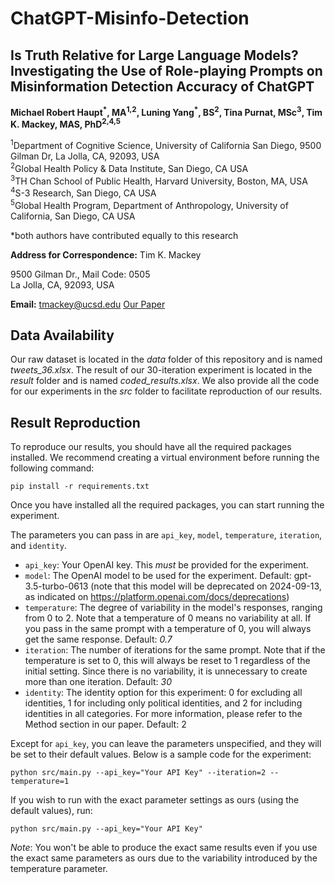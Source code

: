 # ChatGPT-Misinfo-Detection
## Is Truth Relative for Large Language Models? Investigating the Use of Role-playing Prompts on Misinformation Detection Accuracy of ChatGPT

**Michael Robert Haupt<sup>\*</sup>, MA<sup>1,2</sup>, Luning Yang<sup>\*</sup>, BS<sup>2</sup>, Tina Purnat, MSc<sup>3</sup>, Tim K. Mackey, MAS, PhD<sup>2,4,5</sup>**

<sup>1</sup>Department of Cognitive Science, University of California San Diego, 9500 Gilman Dr, La Jolla, CA, 92093, USA  
<sup>2</sup>Global Health Policy & Data Institute, San Diego, CA USA  
<sup>3</sup>TH Chan School of Public Health, Harvard University, Boston, MA, USA  
<sup>4</sup>S-3 Research, San Diego, CA USA  
<sup>5</sup>Global Health Program, Department of Anthropology, University of California, San Diego, CA USA

\*both authors have contributed equally to this research

**Address for Correspondence:** Tim K. Mackey

9500 Gilman Dr., Mail Code: 0505  
La Jolla, CA, 92093, USA  

**Email:** [tmackey@ucsd.edu](mailto:tmackey@ucsd.edu)
[Our Paper](https://infodemiology.jmir.org/2024/1/e60678/)

## Data Availability
Our raw dataset is located in the *data* folder of this repository and is named *tweets_36.xlsx*. The result of our 30-iteration experiment is located in the *result* folder and is named *coded_results.xlsx*. We also provide all the code for our experiments in the *src* folder to facilitate reproduction of our results.

## Result Reproduction
To reproduce our results, you should have all the required packages installed. We recommend creating a virtual environment before running the following command:
```
pip install -r requirements.txt
```

Once you have installed all the required packages, you can start running the experiment.

The parameters you can pass in are `api_key`, `model`, `temperature`, `iteration`, and `identity`.

- `api_key`: Your OpenAI key. This *must* be provided for the experiment.
- `model`: The OpenAI model to be used for the experiment. Default: gpt-3.5-turbo-0613 (note that this model will be deprecated on 2024-09-13, as indicated on https://platform.openai.com/docs/deprecations)
- `temperature`: The degree of variability in the model's responses, ranging from 0 to 2. Note that a temperature of 0 means no variability at all. If you pass in the same prompt with a temperature of 0, you will always get the same response. Default: *0.7*
- `iteration`: The number of iterations for the same prompt. Note that if the temperature is set to 0, this will always be reset to 1 regardless of the initial setting. Since there is no variability, it is unnecessary to create more than one iteration. Default: *30*
- `identity`: The identity option for this experiment: 0 for excluding all identities, 1 for including only political identities, and 2 for including identities in all categories. For more information, please refer to the Method section in our paper. Default: 2

Except for `api_key`, you can leave the parameters unspecified, and they will be set to their default values. Below is a sample code for the experiment:
```
python src/main.py --api_key="Your API Key" --iteration=2 --temperature=1
```

If you wish to run with the exact parameter settings as ours (using the default values), run:
```
python src/main.py --api_key="Your API Key"
```
*Note*: You won't be able to produce the exact same results even if you use the exact same parameters as ours due to the variability introduced by the temperature parameter.
